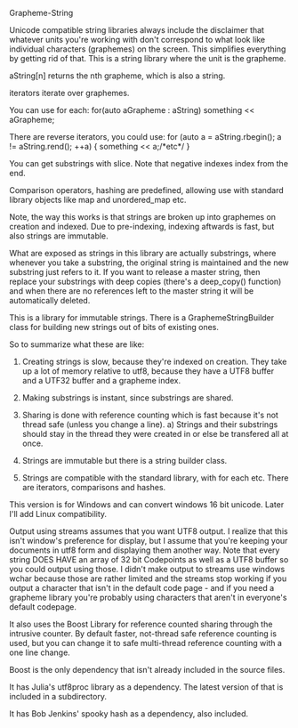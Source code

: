 Grapheme-String 

Unicode compatible string libraries always include the disclaimer that whatever units you're working with don't correspond to what look like individual characters (graphemes) on the screen. This simplifies everything by getting rid of that. This is a string library where the unit is the grapheme.

aString[n] returns the nth grapheme, which is also a string.

iterators iterate over graphemes.

You can use for each:
for(auto aGrapheme : aString) something << aGrapheme; 

There are reverse iterators, you could use:
for (auto a = aString.rbegin(); a != aString.rend(); ++a) {
    something << a;/\*etc\*/
}

You can get substrings with slice.  Note that negative indexes index from the end. 

Comparison operators, hashing are predefined, allowing use with standard library objects like map and unordered_map etc.

Note, the way this works is that strings are broken up into graphemes on creation and indexed.  Due to pre-indexing, indexing aftwards is fast, but also strings are immutable. 

What are exposed as strings in this library are actually substrings, where whenever you take a substring, the original string is maintained and the new substring just refers to it.  If you want to release a master string, then replace your substrings with deep copies (there's a deep_copy() function) and when there are no references left to the master string it will be automatically deleted.

This is a library for immutable strings. There is a GraphemeStringBuilder class for building new strings out of bits of existing ones.

So to summarize what these are like:  

1) Creating strings is slow, because they're indexed on creation.  They take up a lot of memory relative to utf8, because they have a UTF8 buffer and a UTF32 buffer and a grapheme index.

2) Making substrings is instant, since substrings are shared.

3) Sharing is done with reference counting which is fast because it's not thread safe (unless you change a line).
a) Strings and their substrings should stay in the thread they were created in or else be transfered all at once. 

4) Strings are immutable but there is a string builder class.
5) Strings are compatible with the standard library, with for each etc. There are iterators, comparisons and hashes.

This version is for Windows and can convert windows 16 bit unicode. 
Later I'll add Linux compatibility.

Output using streams assumes that you want UTF8 output. I realize that this isn't window's preference for display, but I assume that you're keeping your documents in utf8 form and displaying them another way.  Note that every string DOES HAVE an array of 32 bit Codepoints as well as a UTF8 buffer so you could output using those. I didn't make output to streams use windows wchar because those are rather limited and the streams stop working if you output a character that isn't in the default code page - and if you need a grapheme library you're probably using characters that aren't in everyone's default codepage. 

It also uses the Boost Library for reference counted sharing through the intrusive counter.  By default faster, not-thread safe reference counting is used, but you can change it to safe multi-thread reference counting with a one line change.

Boost is the only dependency that isn't already included in the source files.

It has Julia's utf8proc library as a dependency. The latest version of that is included in a subdirectory.

It has Bob Jenkins' spooky hash as a dependency, also included.



